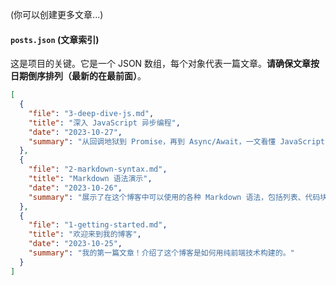 (你可以创建更多文章...)

#### `posts.json` (文章索引)
这是项目的关键。它是一个 JSON 数组，每个对象代表一篇文章。**请确保文章按日期倒序排列（最新的在最前面）**。

```json
[
  {
    "file": "3-deep-dive-js.md",
    "title": "深入 JavaScript 异步编程",
    "date": "2023-10-27",
    "summary": "从回调地狱到 Promise，再到 Async/Await，一文看懂 JavaScript 异步的演进之路。"
  },
  {
    "file": "2-markdown-syntax.md",
    "title": "Markdown 语法演示",
    "date": "2023-10-26",
    "summary": "展示了在这个博客中可以使用的各种 Markdown 语法，包括列表、代码块和引用。"
  },
  {
    "file": "1-getting-started.md",
    "title": "欢迎来到我的博客",
    "date": "2023-10-25",
    "summary": "我的第一篇文章！介绍了这个博客是如何用纯前端技术构建的。"
  }
]